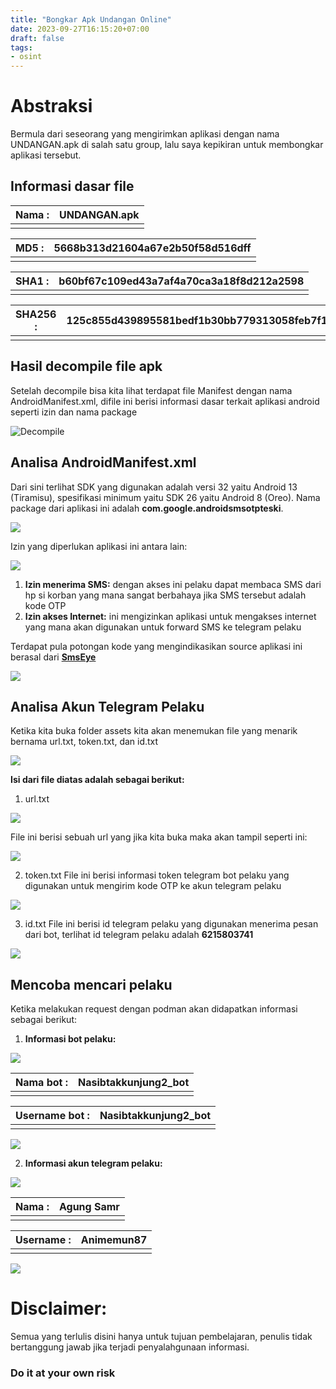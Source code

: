 ```yaml
---
title: "Bongkar Apk Undangan Online"
date: 2023-09-27T16:15:20+07:00
draft: false
tags: 
- osint
---
```

# Abstraksi
Bermula dari seseorang yang mengirimkan aplikasi dengan nama UNDANGAN.apk di salah satu group, lalu saya kepikiran untuk membongkar aplikasi tersebut.
## Informasi dasar file
| Nama      : | UNDANGAN.apk | 
|--------|------|
|   |    | 

| MD5        : | 5668b313d21604a67e2b50f58d516dff | 
|--------|------|
|   |    | 

| SHA1        : | b60bf67c109ed43a7af4a70ca3a18f8d212a2598 | 
|--------|------|
|   |    | 

| SHA256       : | 125c855d439895581bedf1b30bb779313058feb7f114f32167d45d427f27fe0c | 
|--------|------|
|   |    | 

## Hasil decompile file apk
Setelah decompile bisa kita lihat terdapat file Manifest dengan nama AndroidManifest.xml, difile ini berisi informasi dasar terkait aplikasi android seperti izin dan nama package

![Decompile](https://raw.githubusercontent.com/bembenk18/Images/main/Bongkar%20apk%20undangan%20online/Screenshot_20230927_151105.png)
## Analisa AndroidManifest.xml
Dari sini terlihat SDK yang digunakan adalah versi 32 yaitu Android 13 (Tiramisu), spesifikasi minimum yaitu SDK 26 yaitu Android 8 (Oreo).
Nama package dari aplikasi ini adalah **com.google.androidsmsotpteski**.

![](https://github.com/bembenk18/Images/blob/main/Bongkar%20apk%20undangan%20online/Screenshot_20230927_151033.png?raw=true)

Izin yang diperlukan aplikasi ini antara lain:

![](https://github.com/bembenk18/Images/blob/main/Bongkar%20apk%20undangan%20online/Screenshot_20230927_151136.png?raw=true)
1. **Izin menerima SMS:** dengan akses ini pelaku dapat membaca SMS dari hp si korban yang mana sangat berbahaya jika SMS tersebut adalah kode OTP
2. **Izin akses Internet:** ini mengizinkan aplikasi untuk mengakses internet yang mana akan digunakan untuk forward SMS ke telegram pelaku

Terdapat pula potongan kode yang mengindikasikan source aplikasi ini berasal dari [**SmsEye**](https://github.com/AbyssalArmy/SmsEye)

![](https://github.com/bembenk18/Images/blob/main/Bongkar%20apk%20undangan%20online/SMS.png?raw=true)

## Analisa Akun Telegram Pelaku
Ketika kita buka folder assets kita akan menemukan file yang menarik bernama url.txt, token.txt, dan id.txt

![](https://github.com/bembenk18/Images/blob/main/Bongkar%20apk%20undangan%20online/assets.png?raw=true)

**Isi dari file diatas adalah sebagai berikut:**
1. url.txt

![](https://github.com/bembenk18/Images/blob/main/Bongkar%20apk%20undangan%20online/url.png?raw=true)
 
 File ini berisi sebuah url yang jika kita buka maka akan tampil seperti ini:

![](https://github.com/bembenk18/Images/blob/main/Bongkar%20apk%20undangan%20online/url-cap.png?raw=true)
 
2. token.txt
File ini berisi informasi token telegram bot pelaku yang digunakan untuk mengirim kode OTP ke akun telegram pelaku

![](https://github.com/bembenk18/Images/blob/main/Bongkar%20apk%20undangan%20online/token.png?raw=true)

3. id.txt
File ini berisi id telegram pelaku yang digunakan menerima pesan dari bot, terlihat id telegram pelaku adalah **6215803741**


![](https://github.com/bembenk18/Images/blob/main/Bongkar%20apk%20undangan%20online/id.png?raw=true)


## Mencoba mencari pelaku
Ketika melakukan request dengan podman akan didapatkan informasi sebagai berikut:

1. **Informasi bot pelaku:**

![](https://github.com/bembenk18/Images/blob/main/Bongkar%20apk%20undangan%20online/token-podman.png?raw=true)

| Nama bot      : | Nasibtakkunjung2_bot | 
|--------|------|
|   |    | 

| Username bot        : | Nasibtakkunjung2_bot | 
|--------|------|
|   |    | 


![](https://github.com/bembenk18/Images/blob/main/Bongkar%20apk%20undangan%20online/bot.png?raw=true)



2. **Informasi akun telegram pelaku:**

![](https://github.com/bembenk18/Images/blob/main/Bongkar%20apk%20undangan%20online/id-podman.png?raw=true)


| Nama       : | Agung Samr | 
|--------|------|
|   |    | 

| Username       : | Animemun87 | 
|--------|------|
|   |    | 

![](https://github.com/bembenk18/Images/blob/main/Bongkar%20apk%20undangan%20online/pelaku.png?raw=true)


# Disclaimer:
Semua yang terlulis disini hanya untuk tujuan pembelajaran, penulis tidak bertanggung jawab jika terjadi penyalahgunaan informasi.
### Do it at your own risk
